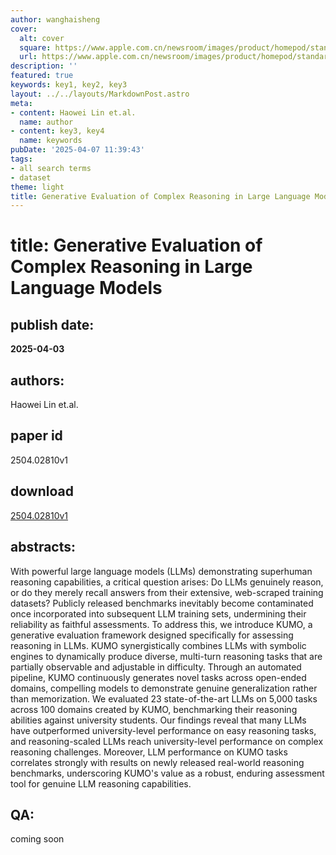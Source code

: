 ```yaml
---
author: wanghaisheng
cover:
  alt: cover
  square: https://www.apple.com.cn/newsroom/images/product/homepod/standard/Apple-HomePod-hero-230118_big.jpg.large_2x.jpg
  url: https://www.apple.com.cn/newsroom/images/product/homepod/standard/Apple-HomePod-hero-230118_big.jpg.large_2x.jpg
description: ''
featured: true
keywords: key1, key2, key3
layout: ../../layouts/MarkdownPost.astro
meta:
- content: Haowei Lin et.al.
  name: author
- content: key3, key4
  name: keywords
pubDate: '2025-04-07 11:39:43'
tags:
- all search terms
- dataset
theme: light
title: Generative Evaluation of Complex Reasoning in Large Language Models
---
```


# title: Generative Evaluation of Complex Reasoning in Large Language Models 
## publish date: 
**2025-04-03** 
## authors: 
  Haowei Lin et.al. 
## paper id
2504.02810v1
## download
[2504.02810v1](http://arxiv.org/abs/2504.02810v1)
## abstracts:
With powerful large language models (LLMs) demonstrating superhuman reasoning capabilities, a critical question arises: Do LLMs genuinely reason, or do they merely recall answers from their extensive, web-scraped training datasets? Publicly released benchmarks inevitably become contaminated once incorporated into subsequent LLM training sets, undermining their reliability as faithful assessments. To address this, we introduce KUMO, a generative evaluation framework designed specifically for assessing reasoning in LLMs. KUMO synergistically combines LLMs with symbolic engines to dynamically produce diverse, multi-turn reasoning tasks that are partially observable and adjustable in difficulty. Through an automated pipeline, KUMO continuously generates novel tasks across open-ended domains, compelling models to demonstrate genuine generalization rather than memorization. We evaluated 23 state-of-the-art LLMs on 5,000 tasks across 100 domains created by KUMO, benchmarking their reasoning abilities against university students. Our findings reveal that many LLMs have outperformed university-level performance on easy reasoning tasks, and reasoning-scaled LLMs reach university-level performance on complex reasoning challenges. Moreover, LLM performance on KUMO tasks correlates strongly with results on newly released real-world reasoning benchmarks, underscoring KUMO's value as a robust, enduring assessment tool for genuine LLM reasoning capabilities.
## QA:
coming soon
